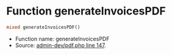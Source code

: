 Function generateInvoicesPDF
===========================





```php
mixed generateInvoicesPDF()
```

* Function name: generateInvoicesPDF
* Source: [admin-dev/pdf.php line 147](https://github.com/PrestaShop/PrestaShop/blob/1.5.0.3/admin-dev/pdf.php#L147).

